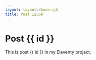 ```yaml
---
layout: layouts/base.njk
title: Post 12568
---
```


# Post {{ id }}

This is post {{ id }} in my Eleventy project.
